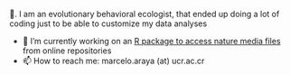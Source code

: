  👋. I am an evolutionary behavioral ecologist, that ended up doing a lot of coding just to be able to customize my data analyses

- 🔭 I’m currently working on an [R package to access nature media files](https://github.com/maRce10/suwo) from online repositories 
- 📫 How to reach me: marcelo.araya (at) ucr.ac.cr
